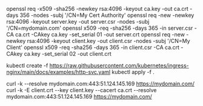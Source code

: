 openssl req -x509 -sha256 -newkey rsa:4096 -keyout ca.key -out ca.crt -days 356 -nodes -subj '/CN=My Cert Authority'
openssl req -new -newkey rsa:4096 -keyout server.key -out server.csr -nodes -subj '/CN=mydomain.com'
openssl x509 -req -sha256 -days 365 -in server.csr -CA ca.crt -CAkey ca.key -set_serial 01 -out server.crt
openssl req -new -newkey rsa:4096 -keyout client.key -out client.csr -nodes -subj '/CN=My Client'
openssl x509 -req -sha256 -days 365 -in client.csr -CA ca.crt -CAkey ca.key -set_serial 02 -out client.crt

kubectl create -f https://raw.githubusercontent.com/kubernetes/ingress-nginx/main/docs/examples/http-svc.yaml
kubectl apply -f .

curl -k --resolve mydomain.com:443:51.124.145.169 https://mydomain.com/
curl -k -E client.crt --key client.key --cacert ca.crt --resolve mydomain.com:443:51.124.145.169 https://mydomain.com/